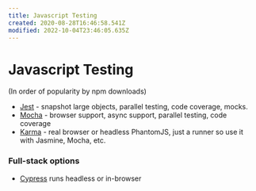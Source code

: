 ```yaml
---
title: Javascript Testing
created: 2020-08-28T16:46:58.541Z
modified: 2022-10-04T23:46:05.635Z
---
```


# Javascript Testing

(In order of popularity by npm downloads)

- [Jest](https://jestjs.io/) - snapshot large objects, parallel testing, code coverage, mocks.
- [Mocha](https://mochajs.org/) - browser support, async support, parallel testing, code coverage
- [Karma](https://karma-runner.github.io/latest/index.html) - real browser or headless PhantomJS, just a runner so use it with Jasmine, Mocha, etc.

### Full-stack options

- [Cypress](https://www.cypress.io/) runs headless or in-browser
